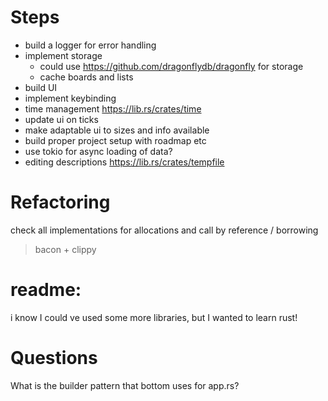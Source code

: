 # Steps

- build a logger for error handling
- implement storage
  - could use https://github.com/dragonflydb/dragonfly for storage
  - cache boards and lists
- build UI
- implement keybinding
- time management https://lib.rs/crates/time
- update ui on ticks
- make adaptable ui to sizes and info available
- build proper project setup with roadmap etc
- use tokio for async loading of data?
- editing descriptions https://lib.rs/crates/tempfile

# Refactoring

check all implementations for
allocations
and
call by reference / borrowing

> bacon + clippy

# readme:

i know I could ve used some more libraries, but I wanted to learn rust!

# Questions

What is the builder pattern that bottom uses for app.rs?
